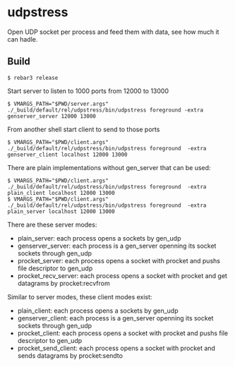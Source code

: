 udpstress
=====

Open UDP socket per process and feed them with data, see how much it can hadle.

Build
-----

	$ rebar3 release

Start server to listen to 1000 ports from 12000 to 13000

	$ VMARGS_PATH="$PWD/server.args" ./_build/default/rel/udpstress/bin/udpstress foreground -extra genserver_server 12000 13000

From another shell start client to send to those ports

	$ VMARGS_PATH="$PWD/client.args" ./_build/default/rel/udpstress/bin/udpstress foreground  -extra genserver_client localhost 12000 13000

There are plain implementations without gen_server that can be used:

	$ VMARGS_PATH="$PWD/client.args" ./_build/default/rel/udpstress/bin/udpstress foreground  -extra plain_client localhost 12000 13000
	$ VMARGS_PATH="$PWD/client.args" ./_build/default/rel/udpstress/bin/udpstress foreground  -extra plain_server localhost 12000 13000

There are these server modes:

- plain_server: each process opens a sockets by gen_udp
- genserver_server: each process is a gen_server openning its socket sockets through gen_udp
- procket_server: each process opens a socket with procket and pushs file descriptor to gen_udp
- procket_recv_server: each process opens a socket with procket and get datagrams by procket:recvfrom

Similar to server modes, these client modes exist:

- plain_client: each process opens a sockets by gen_udp
- genserver_client: each process is a gen_server openning its socket sockets through gen_udp
- procket_client: each process opens a socket with procket and pushs file descriptor to gen_udp
- procket_send_client: each process opens a socket with procket and sends datagrams by procket:sendto
